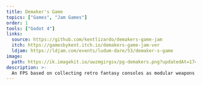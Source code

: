 ```yaml
---
title: Demaker's Game
topics: ["Games", "Jam Games"]
order: 1
tools: ["Godot 4"]
links:
  source: https://github.com/kentlizardo/demakers-game-jam
  itch: https://gamesbykent.itch.io/demakers-game-jam-ver
  ldjam: https://ldjam.com/events/ludum-dare/53/demaker-s-game
image:
  path: https://ik.imagekit.io/uwzmgirgsx/pg-demakers.png?updatedAt=1742520901272
description: >-
  An FPS based on collecting retro fantasy consoles as modular weapons and player modules.
---
```

